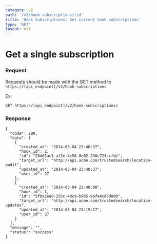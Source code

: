 ```yaml
---
category: v2
path: '/v2/hook-subscriptions/:id'
title: 'Hook Subscriptions: Get current hook subscriptions'
type: 'GET'
layout: nil
---
```



# Get a single subscription

### Request
Requests should be made with the GET method to ```https://[api_endpoint]/v2/hook-subscriptions```

Ex:
```
GET https://[api_endpoint]/v2/hook-subscriptionsz
```

### Response

```
{
  "code": 200,
  "data": [
    {
      "created_at": "2014-03-04 23:40:37",
      "hook_id": 2,
      "id": "20d01ac1-af2e-4c58-8e02-236c723ccfde",
      "target_url": "http://api.acme.com/trustedsearch/location-audit",
      "updated_at": "2014-03-04 23:40:37",
      "user_id": 27
    },
    {
      "created_at": "2014-03-04 22:48:08",
      "hook_id": 1,
      "id": "5f091ee8-255c-40c9-b985-9afa4cd6de0b",
      "target_url": "http://api.acme.com/trustedsearch/location-updates",
      "updated_at": "2014-03-04 23:19:17",
      "user_id": 27
    }
  ],
  "message": "",
  "status": "success"
}
```
